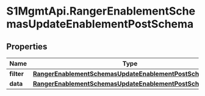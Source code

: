 # S1MgmtApi.RangerEnablementSchemasUpdateEnablementPostSchema

## Properties
Name | Type | Description | Notes
------------ | ------------- | ------------- | -------------
**filter** | [**RangerEnablementSchemasUpdateEnablementPostSchemaFilter**](RangerEnablementSchemasUpdateEnablementPostSchemaFilter.md) |  | 
**data** | [**RangerEnablementSchemasUpdateEnablementPostSchemaData**](RangerEnablementSchemasUpdateEnablementPostSchemaData.md) |  | 


